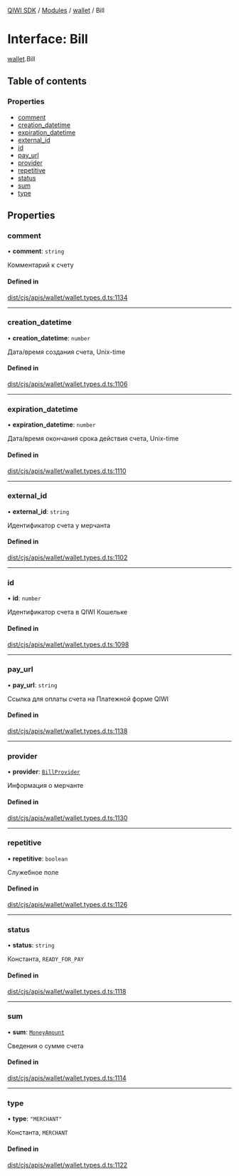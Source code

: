 [QIWI SDK](../README.md) / [Modules](../modules.md) / [wallet](../modules/wallet.md) / Bill

# Interface: Bill

[wallet](../modules/wallet.md).Bill

## Table of contents

### Properties

- [comment](wallet.Bill.md#comment)
- [creation\_datetime](wallet.Bill.md#creation_datetime)
- [expiration\_datetime](wallet.Bill.md#expiration_datetime)
- [external\_id](wallet.Bill.md#external_id)
- [id](wallet.Bill.md#id)
- [pay\_url](wallet.Bill.md#pay_url)
- [provider](wallet.Bill.md#provider)
- [repetitive](wallet.Bill.md#repetitive)
- [status](wallet.Bill.md#status)
- [sum](wallet.Bill.md#sum)
- [type](wallet.Bill.md#type)

## Properties

### comment

• **comment**: `string`

Комментарий к счету

#### Defined in

[dist/cjs/apis/wallet/wallet.types.d.ts:1134](https://github.com/AlexXanderGrib/node-qiwi-sdk/blob/26a7b1c/dist/cjs/apis/wallet/wallet.types.d.ts#L1134)

___

### creation\_datetime

• **creation\_datetime**: `number`

Дата/время создания счета, Unix-time

#### Defined in

[dist/cjs/apis/wallet/wallet.types.d.ts:1106](https://github.com/AlexXanderGrib/node-qiwi-sdk/blob/26a7b1c/dist/cjs/apis/wallet/wallet.types.d.ts#L1106)

___

### expiration\_datetime

• **expiration\_datetime**: `number`

Дата/время окончания срока действия счета, Unix-time

#### Defined in

[dist/cjs/apis/wallet/wallet.types.d.ts:1110](https://github.com/AlexXanderGrib/node-qiwi-sdk/blob/26a7b1c/dist/cjs/apis/wallet/wallet.types.d.ts#L1110)

___

### external\_id

• **external\_id**: `string`

Идентификатор счета у мерчанта

#### Defined in

[dist/cjs/apis/wallet/wallet.types.d.ts:1102](https://github.com/AlexXanderGrib/node-qiwi-sdk/blob/26a7b1c/dist/cjs/apis/wallet/wallet.types.d.ts#L1102)

___

### id

• **id**: `number`

Идентификатор счета в QIWI Кошельке

#### Defined in

[dist/cjs/apis/wallet/wallet.types.d.ts:1098](https://github.com/AlexXanderGrib/node-qiwi-sdk/blob/26a7b1c/dist/cjs/apis/wallet/wallet.types.d.ts#L1098)

___

### pay\_url

• **pay\_url**: `string`

Ссылка для оплаты счета на Платежной форме QIWI

#### Defined in

[dist/cjs/apis/wallet/wallet.types.d.ts:1138](https://github.com/AlexXanderGrib/node-qiwi-sdk/blob/26a7b1c/dist/cjs/apis/wallet/wallet.types.d.ts#L1138)

___

### provider

• **provider**: [`BillProvider`](index.QIWI.BillProvider.md)

Информация о мерчанте

#### Defined in

[dist/cjs/apis/wallet/wallet.types.d.ts:1130](https://github.com/AlexXanderGrib/node-qiwi-sdk/blob/26a7b1c/dist/cjs/apis/wallet/wallet.types.d.ts#L1130)

___

### repetitive

• **repetitive**: `boolean`

Служебное поле

#### Defined in

[dist/cjs/apis/wallet/wallet.types.d.ts:1126](https://github.com/AlexXanderGrib/node-qiwi-sdk/blob/26a7b1c/dist/cjs/apis/wallet/wallet.types.d.ts#L1126)

___

### status

• **status**: `string`

Константа, `READY_FOR_PAY`

#### Defined in

[dist/cjs/apis/wallet/wallet.types.d.ts:1118](https://github.com/AlexXanderGrib/node-qiwi-sdk/blob/26a7b1c/dist/cjs/apis/wallet/wallet.types.d.ts#L1118)

___

### sum

• **sum**: [`MoneyAmount`](../modules/index.QIWI.md#moneyamount)

Сведения о сумме счета

#### Defined in

[dist/cjs/apis/wallet/wallet.types.d.ts:1114](https://github.com/AlexXanderGrib/node-qiwi-sdk/blob/26a7b1c/dist/cjs/apis/wallet/wallet.types.d.ts#L1114)

___

### type

• **type**: ``"MERCHANT"``

Константа, `MERCHANT`

#### Defined in

[dist/cjs/apis/wallet/wallet.types.d.ts:1122](https://github.com/AlexXanderGrib/node-qiwi-sdk/blob/26a7b1c/dist/cjs/apis/wallet/wallet.types.d.ts#L1122)
